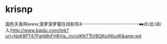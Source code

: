 # krisnp
国色天香网www,菠萝菠萝蜜在线影院4----------------------------⏺⏺点/此/进/入/http://www.baidu.com/link?url=NoK8PT47PahMhFH8Vie_jnciyIKNTTtVBQKpill6udK&amp;wd
